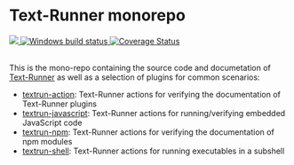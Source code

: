 # Text-Runner monorepo

<a href="https://circleci.com/gh/kevgo/text-runner">
  <img src="https://circleci.com/gh/kevgo/text-runner.svg?style=shield" />
</a>
<a href="https://ci.appveyor.com/project/kevgo/text-runner/branch/master">
  <img src="https://ci.appveyor.com/api/projects/status/t19jjnrdtmhvenax/branch/master?svg=true " alt="Windows build status" />
</a>
<a href="https://coveralls.io/github/kevgo/text-runner?branch=master">
  <img src="https://coveralls.io/repos/github/kevgo/text-runner/badge.svg?1" alt='Coverage Status' />
</a>
<br><br>

This is the mono-repo containing the source code and documetation of
[Text-Runner](text-runner) as well as a selection of plugins for common
scenarios:

- [textrun-action](textrun-action/): Text-Runner actions for verifying the
  documentation of Text-Runner plugins
- [textrun-javascript](textrun-javascript/): Text-Runner actions for
  running/verifying embedded JavaScript code
- [textrun-npm](textrun-npm/): Text-Runner actions for verifying the
  documentation of npm modules
- [textrun-shell](textrun-shell/): Text-Runner actions for running executables
  in a subshell
